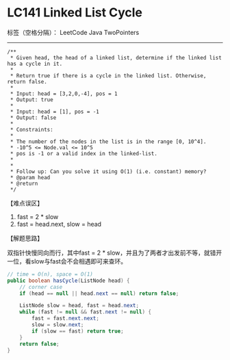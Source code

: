 # LC141 Linked List Cycle

标签（空格分隔）： LeetCode Java TwoPointers

---
    /**
     * Given head, the head of a linked list, determine if the linked list has a cycle in it.
     *
     * Return true if there is a cycle in the linked list. Otherwise, return false.
     *
     * Input: head = [3,2,0,-4], pos = 1
     * Output: true
     *
     * Input: head = [1], pos = -1
     * Output: false
     *
     * Constraints:
     *
     * The number of the nodes in the list is in the range [0, 10^4].
     * -10^5 <= Node.val <= 10^5
     * pos is -1 or a valid index in the linked-list.
     *
     *
     * Follow up: Can you solve it using O(1) (i.e. constant) memory?
     * @param head
     * @return
     */

【难点误区】

1. fast = 2 * slow
2. fast = head.next, slow = head

【解题思路】

双指针快慢同向而行，其中fast = 2 * slow，并且为了两者才出发前不等，就错开一位，看slow与fast会不会相遇即可来查环。



```java     
// time = O(n), space = O(1)
public boolean hasCycle(ListNode head) {
    // corner case
    if (head == null || head.next == null) return false;

    ListNode slow = head, fast = head.next;
    while (fast != null && fast.next != null) {
        fast = fast.next.next;
        slow = slow.next;
        if (slow == fast) return true;
    }
    return false;
}
```
